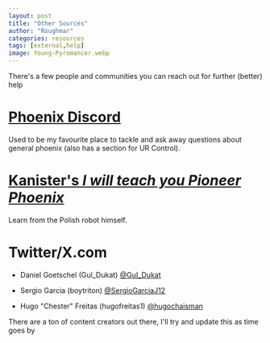 ```yaml
---
layout: post
title: "Other Sources"
author: "Roughmar"
categories: resources
tags: [external,help]
image: Young-Pyromancer.webp
---
```


There's a few people and communities you can reach out for further (better) help

# [Phoenix Discord](https://discord.gg/s9QbWwNa)

Used to be my favourite place to tackle and ask away questions about general phoenix (also has a section for UR Control).

# [Kanister's _I will teach you Pioneer Phoenix_ ](https://youtu.be/53DKqeVLLkk)

Learn from the Polish robot himself.

# Twitter/X.com

- Daniel Goetschel (Gul_Dukat) [@GuI_Dukat](https://x.com/GuI_Dukat)

- Sergio Garcia (boytriton) [@SergioGarciaJ12](https://x.com/SergioGarciaJ12)

- Hugo "Chester" Freitas (hugofreitas1) [@hugochaisman](https://twitter.com/hugochaisman)

There are a ton of content creators out there, I'll try and update this as time goes by
